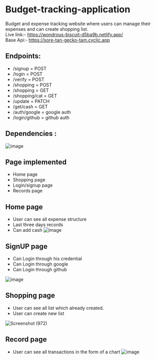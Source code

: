 # Budget-tracking-application
Budget and expense tracking website where users can manage their expenses and can create shopping list.
<br/>
Live link:- https://wondrous-biscuit-d5ba9b.netlify.app/
<br/>
Base Api:- https://sore-tan-gecko-tam.cyclic.app

## Endpoints:
 - /signup = POST
 - /login = POST
 - /verify = POST
 - /shopping = POST
 - /shopping = GET
 - /shopping/cat = GET
 - /update = PATCH
 - /get/cash = GET
 - /auth/google = google auth
 - /login/github = github auth


 
## Dependencies :
![image](https://user-images.githubusercontent.com/60172576/223149908-d87faf1e-b0bc-4d4b-b281-05a4b2943ef3.png)


## Page implemented

- Home page
- Shopping page
- Login/signup page
- Records page

## Home page
- User can see all expense structure
- Last three days records
- Can add cash
![image](https://user-images.githubusercontent.com/60172576/228557863-b2b90196-d551-47a0-9de6-9f71e95f555e.png)




## SignUP page
- Can Login through his credential
- Can Login through google
- Can Login through github

![image](https://user-images.githubusercontent.com/60172576/228558374-55c31b66-3507-49f8-b74e-3fb9dca7d1cb.png)


## Shopping page
- User can see all list which already created.
- User can create new list

![Screenshot (972)](https://user-images.githubusercontent.com/60172576/218247802-8e57295b-5b3f-48d4-958c-2d3c2548ef4f.png)

## Record page
- User can see all transactions in the form of a chart
![image](https://user-images.githubusercontent.com/60172576/228558651-75f11eeb-cbf5-47dd-ba69-59dc94c76e0e.png)









